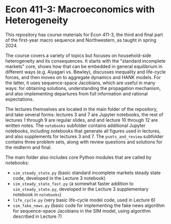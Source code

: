 # Econ 411-3: Macroeconomics with Heterogeneity
This repository has course materials for Econ 411-3, the third and final part of the first-year macro sequence and Northwestern, as taught in spring 2024.

The course covers a variety of topics but focuses on household-side heterogeneity and its consequences. It starts with the "standard incomplete markets" core, shows how that can be embedded in general equilibrium in different ways (e.g. Aiyagari vs. Bewley), discusses inequality and life-cycle forces, and then moves on to aggregate dynamics and HANK models. For the latter, it uses sequence-space Jacobians, which are useful in many ways: for obtaining solutions, understanding the propagation mechanism, and also implementing departures from full information and rational expectations.

The lectures themselves are located in the main folder of the repository, and take several forms: lectures 3 and 7 are Jupyter notebooks, the rest of lectures 1 through 9 are regular slides, and and lecture 10 through 12 are written notes. The `notebooks` subfolder contains additional Jupyter notebooks, including notebooks that generate all figures used in lectures, and also supplements for lectures 3 and 7. The `psets_and_review` subfolder contains three problem sets, along with review questions and solutions for the midterm and final.

The main folder also includes core Python modules that are called by notebooks:
- `sim_steady_state.py` (basic standard incomplete markets steady state code, developed in the Lecture 3 notebook)
- `sim_steady_state_fast.py` (a somewhat faster addition to `sim_steady_state.py`, developed in the Lecture 3 supplementary notebook in `notebooks`)
- `life_cycle.py` (very basic life-cycle model code, used in Lecture 6)
- `sim_fake_news.py` (basic code for implementing the fake news algorithm for sequence-space Jacobians in the SIM model, using algorithm described in Lecture 7)
